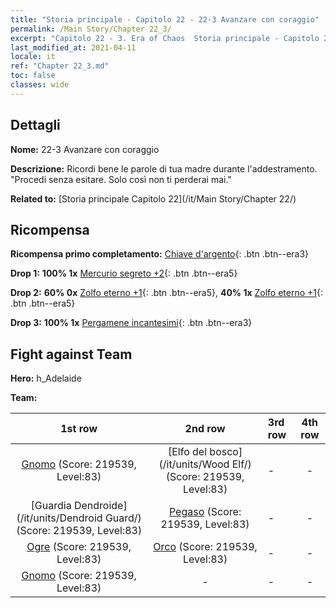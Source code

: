 ```yaml
---
title: "Storia principale - Capitolo 22 - 22-3 Avanzare con coraggio"
permalink: /Main Story/Chapter 22_3/
excerpt: "Capitolo 22 - 3. Era of Chaos  Storia principale - Capitolo 22_3. 22-3 Avanzare con coraggio"
last_modified_at: 2021-04-11
locale: it
ref: "Chapter 22_3.md"
toc: false
classes: wide
---
```


## Dettagli

 **Nome:** 22-3 Avanzare con coraggio

 **Descrizione:** Ricordi bene le parole di tua madre durante l'addestramento. \"Procedi senza esitare. Solo così non ti perderai mai.\"

 **Related to:** [Storia principale Capitolo 22](/it/Main Story/Chapter 22/)

## Ricompensa

 **Ricompensa primo completamento:** [Chiave d'argento](/it/Items/con_693/){: .btn .btn--era3}

 **Drop 1:** **100% 1x** [Mercurio segreto +2](/it/Items/mat_77/){: .btn .btn--era5}

 **Drop 2:** **60% 0x** [Zolfo eterno +1](/it/Items/mat_71/){: .btn .btn--era5}, **40% 1x** [Zolfo eterno +1](/it/Items/mat_71/){: .btn .btn--era5}

 **Drop 3:** **100% 1x** [Pergamene incantesimi](/it/Items/con_694/){: .btn .btn--era3}


## Fight against Team
 **Hero:** h_Adelaide

 **Team:**


  | 1st row | 2nd row | 3rd row | 4th row |
  |:----:|:----:|:----|:----:|
  | [Gnomo](/it/units/Dwarf/) (Score: 219539, Level:83)  | [Elfo del bosco](/it/units/Wood Elf/) (Score: 219539, Level:83)  | - | - |
  | [Guardia Dendroide](/it/units/Dendroid Guard/) (Score: 219539, Level:83)  | [Pegaso](/it/units/Pegasus/) (Score: 219539, Level:83)  | - | - |
  | [Ogre](/it/units/Ogre/) (Score: 219539, Level:83)  | [Orco](/it/units/Orc/) (Score: 219539, Level:83)  | - | - |
  | [Gnomo](/it/units/Dwarf/) (Score: 219539, Level:83)  | - | - | - |


